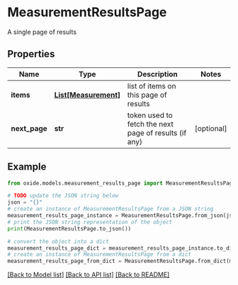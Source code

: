 # MeasurementResultsPage

A single page of results

## Properties

Name | Type | Description | Notes
------------ | ------------- | ------------- | -------------
**items** | [**List[Measurement]**](Measurement.md) | list of items on this page of results | 
**next_page** | **str** | token used to fetch the next page of results (if any) | [optional] 

## Example

```python
from oxide.models.measurement_results_page import MeasurementResultsPage

# TODO update the JSON string below
json = "{}"
# create an instance of MeasurementResultsPage from a JSON string
measurement_results_page_instance = MeasurementResultsPage.from_json(json)
# print the JSON string representation of the object
print(MeasurementResultsPage.to_json())

# convert the object into a dict
measurement_results_page_dict = measurement_results_page_instance.to_dict()
# create an instance of MeasurementResultsPage from a dict
measurement_results_page_from_dict = MeasurementResultsPage.from_dict(measurement_results_page_dict)
```
[[Back to Model list]](../README.md#documentation-for-models) [[Back to API list]](../README.md#documentation-for-api-endpoints) [[Back to README]](../README.md)


